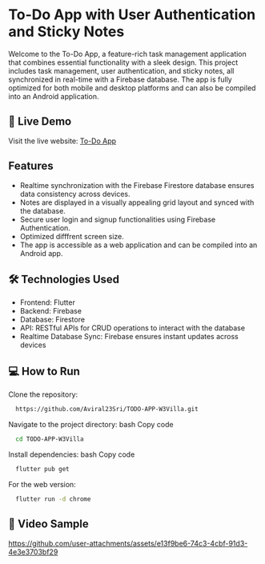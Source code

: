 
# To-Do App with User Authentication and Sticky Notes

Welcome to the To-Do App, a feature-rich task management application that combines essential functionality with a sleek design. This project includes task management, user authentication, and sticky notes, all synchronized in real-time with a Firebase database. The app is fully optimized for both mobile and desktop platforms and can also be compiled into an Android application.


## 🔗 Live Demo

Visit the live website: [To-Do App](https://aviral23sri.github.io/)
## Features

- Realtime synchronization with the Firebase Firestore database ensures data consistency across devices.
- Notes are displayed in a visually appealing grid layout and synced with the database.
- Secure user login and signup functionalities using Firebase Authentication.
- Optimized difffrent screen size.
- The app is accessible as a web application and can be compiled into an Android app.


## 🛠️ Technologies Used

- Frontend: Flutter
- Backend: Firebase
- Database: Firestore
- API: RESTful APIs for CRUD operations to interact with the database
- Realtime Database Sync: Firebase ensures instant updates across devices
## 💻 How to Run

Clone the repository:
```bash
  https://github.com/Aviral23Sri/TODO-APP-W3Villa.git
```
Navigate to the project directory:
bash
Copy code

```bash
  cd TODO-APP-W3Villa
```
Install dependencies:
bash
Copy code

```bash
  flutter pub get

```
For the web version:
```bash
  flutter run -d chrome

```
## 📸 Video Sample

https://github.com/user-attachments/assets/e13f9be6-74c3-4cbf-91d3-4e3e3703bf29

